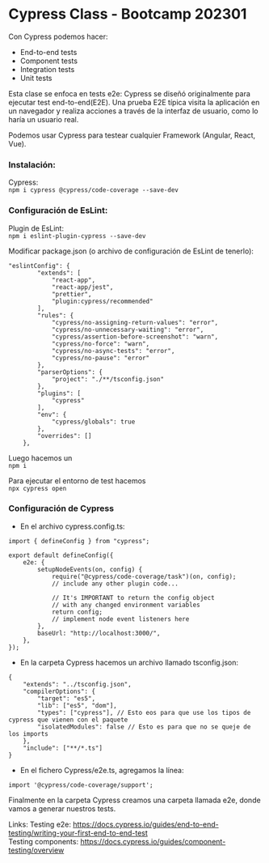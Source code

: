 # Cypress Class - Bootcamp 202301

Con Cypress podemos hacer:

-   End-to-end tests
-   Component tests
-   Integration tests
-   Unit tests

Esta clase se enfoca en tests e2e:
Cypress se diseñó originalmente para ejecutar test end-to-end(E2E). Una prueba E2E típica visita la aplicación en un navegador y realiza acciones a través de la interfaz de usuario, como lo haría un usuario real.

Podemos usar Cypress para testear cualquier Framework (Angular, React, Vue).

### Instalación:

Cypress: <br>
`npm i cypress @cypress/code-coverage --save-dev`

### Configuración de EsLint:

Plugin de EsLint: <br>
`npm i eslint-plugin-cypress --save-dev`

Modificar package.json (o archivo de configuración de EsLint de tenerlo):

```
"eslintConfig": {
        "extends": [
            "react-app",
            "react-app/jest",
            "prettier",
            "plugin:cypress/recommended"
        ],
        "rules": {
            "cypress/no-assigning-return-values": "error",
            "cypress/no-unnecessary-waiting": "error",
            "cypress/assertion-before-screenshot": "warn",
            "cypress/no-force": "warn",
            "cypress/no-async-tests": "error",
            "cypress/no-pause": "error"
        },
        "parserOptions": {
            "project": "./**/tsconfig.json"
        },
        "plugins": [
            "cypress"
        ],
        "env": {
            "cypress/globals": true
        },
        "overrides": []
    },
```

Luego hacemos un <br>
`npm i`

Para ejecutar el entorno de test hacemos <br>
`npx cypress open`

### Configuración de Cypress

-   En el archivo cypress.config.ts:

```
import { defineConfig } from "cypress";

export default defineConfig({
    e2e: {
        setupNodeEvents(on, config) {
            require("@cypress/code-coverage/task")(on, config);
            // include any other plugin code...

            // It's IMPORTANT to return the config object
            // with any changed environment variables
            return config;
            // implement node event listeners here
        },
        baseUrl: "http://localhost:3000/",
    },
});
```

-   En la carpeta Cypress hacemos un archivo llamado tsconfig.json:

```
{
    "extends": "../tsconfig.json",
    "compilerOptions": {
        "target": "es5",
        "lib": ["es5", "dom"],
        "types": ["cypress"], // Esto eos para que use los tipos de cypress que vienen con el paquete
        "isolatedModules": false // Esto es para que no se queje de los imports
    },
    "include": ["**/*.ts"]
}
```

-   En el fichero Cypress/e2e.ts, agregamos la línea:

```
import '@cypress/code-coverage/support';
```

Finalmente en la carpeta Cypress creamos una carpeta llamada e2e, donde vamos a generar nuestros tests.

Links:
Testing e2e: https://docs.cypress.io/guides/end-to-end-testing/writing-your-first-end-to-end-test <br>
Testing components: https://docs.cypress.io/guides/component-testing/overview
